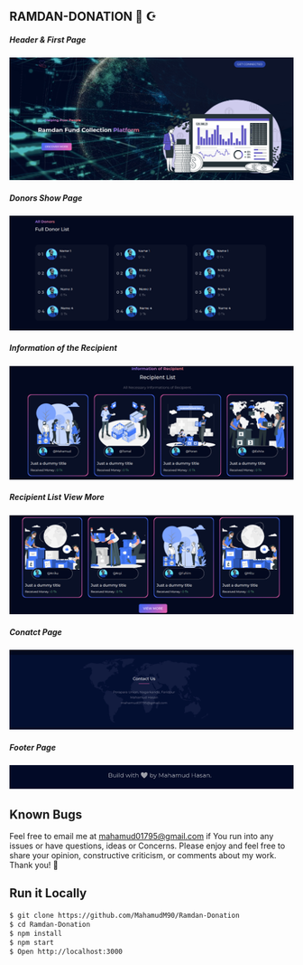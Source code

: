 ## RAMDAN-DONATION 🌅 ☪️



##### Header & First Page
![ScreenShot of Form](screensorts/a.png)



##### Donors Show Page
![ScreenShot of Form](screensorts/b.png)



##### Information of the Recipient
![ScreenShot of Form](screensorts/c.png)


##### Recipient List View More
![ScreenShot of Form](screensorts/d.png)


##### Conatct Page
![ScreenShot of Form](screensorts/e.png)



##### Footer Page
![ScreenShot of Form](screensorts/f.png)

## Known Bugs
Feel free to email me at mahamud01795@gmail.com if You run into any issues or have questions, ideas or Concerns. Please enjoy
and feel free to share your opinion, constructive criticism, or comments about my work. Thank you! 🙂

## Run it Locally
```
$ git clone https://github.com/MahamudM90/Ramdan-Donation
$ cd Ramdan-Donation
$ npm install
$ npm start
$ Open http://localhost:3000



